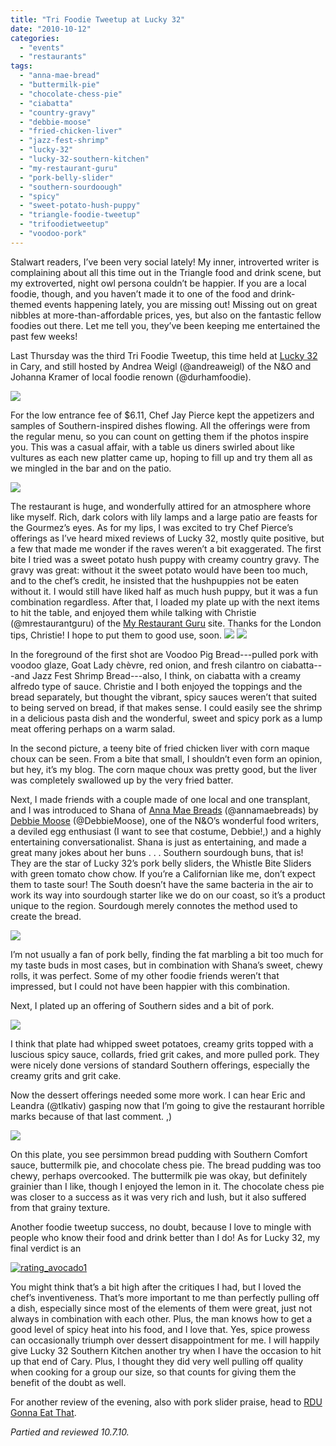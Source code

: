 ```yaml
---
title: "Tri Foodie Tweetup at Lucky 32"
date: "2010-10-12"
categories:
  - "events"
  - "restaurants"
tags:
  - "anna-mae-bread"
  - "buttermilk-pie"
  - "chocolate-chess-pie"
  - "ciabatta"
  - "country-gravy"
  - "debbie-moose"
  - "fried-chicken-liver"
  - "jazz-fest-shrimp"
  - "lucky-32"
  - "lucky-32-southern-kitchen"
  - "my-restaurant-guru"
  - "pork-belly-slider"
  - "southern-sourdoough"
  - "spicy"
  - "sweet-potato-hush-puppy"
  - "triangle-foodie-tweetup"
  - "trifoodietweetup"
  - "voodoo-pork"
---
```


Stalwart readers, I’ve been very social lately! My inner, introverted writer is complaining about all this time out in the Triangle food and drink scene, but my extroverted, night owl persona couldn’t be happier. If you are a local foodie, though, and you haven’t made it to one of the food and drink-themed events happening lately, you are missing out! Missing out on great nibbles at more-than-affordable prices, yes, but also on the fantastic fellow foodies out there. Let me tell you, they’ve been keeping me entertained the past few weeks!

Last Thursday was the third Tri Foodie Tweetup, this time held at [Lucky 32](http://www.lucky32.com/cary.htm) in Cary, and still hosted by Andrea Weigl (@andreaweigl) of the N&O and Johanna Kramer of local foodie renown (@durhamfoodie).

![](http://www.thegourmez.com/gourmez/photos/lucky3201.JPG)

For the low entrance fee of $6.11, Chef Jay Pierce kept the appetizers and samples of Southern-inspired dishes flowing. All the offerings were from the regular menu, so you can count on getting them if the photos inspire you. This was a casual affair, with a table us diners swirled about like vultures as each new platter came up, hoping to fill up and try them all as we mingled in the bar and on the patio.

![](http://www.thegourmez.com/gourmez/photos/lucky3202.JPG)

The restaurant is huge, and wonderfully attired for an atmosphere whore like myself. Rich, dark colors with lily lamps and a large patio are feasts for the Gourmez’s eyes. As for my lips, I was excited to try Chef Pierce’s offerings as I’ve heard mixed reviews of Lucky 32, mostly quite positive, but a few that made me wonder if the raves weren’t a bit exaggerated. The first bite I tried was a sweet potato hush puppy with creamy country gravy. The gravy was great: without it the sweet potato would have been too much, and to the chef’s credit, he insisted that the hushpuppies not be eaten without it. I would still have liked half as much hush puppy, but it was a fun combination regardless. After that, I loaded my plate up with the next items to hit the table, and enjoyed them while talking with Christie (@mrestaurantguru) of the [My Restaurant Guru](http://www.myrestaurantguru.com/index.html) site. Thanks for the London tips, Christie! I hope to put them to good use, soon. ![](http://www.thegourmez.com/gourmez/photos/lucky3203.JPG)  ![](http://www.thegourmez.com/gourmez/photos/lucky3204.JPG)

In the foreground of the first shot are Voodoo Pig Bread---pulled pork with voodoo glaze, Goat Lady chèvre, red onion, and fresh cilantro on ciabatta---and Jazz Fest Shrimp Bread---also, I think, on ciabatta with a creamy alfredo type of sauce. Christie and I both enjoyed the toppings and the bread separately, but thought the vibrant, spicy sauces weren’t that suited to being served on bread, if that makes sense. I could easily see the shrimp in a delicious pasta dish and the wonderful, sweet and spicy pork as a lump meat offering perhaps on a warm salad.

In the second picture, a teeny bite of fried chicken liver with corn maque choux can be seen. From a bite that small, I shouldn’t even form an opinion, but hey, it’s my blog. The corn maque choux was pretty good, but the liver was completely swallowed up by the very fried batter.

Next, I made friends with a couple made of one local and one transplant, and I was introduced to Shana of [Anna Mae Breads](http://www.annamaebreads.com/) (@annamaebreads) by [Debbie Moose](http://www.debbiemoose.com/index.cfm) (@DebbieMoose), one of the N&O’s wonderful food writers, a deviled egg enthusiast (I want to see that costume, Debbie!,) and a highly entertaining conversationalist. Shana is just as entertaining, and made a great many jokes about her buns . . . Southern sourdough buns, that is! They are the star of Lucky 32’s pork belly sliders, the Whistle Bite Sliders with green tomato chow chow. If you’re a Californian like me, don’t expect them to taste sour! The South doesn’t have the same bacteria in the air to work its way into sourdough starter like we do on our coast, so it’s a product unique to the region. Sourdough merely connotes the method used to create the bread.

![](http://www.thegourmez.com/gourmez/photos/lucky3206.JPG)

I’m not usually a fan of pork belly, finding the fat marbling a bit too much for my taste buds in most cases, but in combination with Shana’s sweet, chewy rolls, it was perfect. Some of my other foodie friends weren’t that impressed, but I could not have been happier with this combination.

Next, I plated up an offering of Southern sides and a bit of pork.

![](http://www.thegourmez.com/gourmez/photos/lucky3205.JPG)

I think that plate had whipped sweet potatoes, creamy grits topped with a luscious spicy sauce, collards, fried grit cakes, and more pulled pork. They were nicely done versions of standard Southern offerings, especially the creamy grits and grit cake.

Now the dessert offerings needed some more work. I can hear Eric and Leandra (@tlkativ) gasping now that I’m going to give the restaurant horrible marks because of that last comment. ,)

![](http://www.thegourmez.com/gourmez/photos/lucky3207.JPG)

On this plate, you see persimmon bread pudding with Southern Comfort sauce, buttermilk pie, and chocolate chess pie. The bread pudding was too chewy, perhaps overcooked. The buttermilk pie was okay, but definitely grainier than I like, though I enjoyed the lemon in it. The chocolate chess pie was closer to a success as it was very rich and lush, but it also suffered from that grainy texture.

Another foodie tweetup success, no doubt, because I love to mingle with people who know their food and drink better than I do! As for Lucky 32, my final verdict is an




<div class="caption">

[![](http://s3.amazonaws.com/thegourmez-wpmedia/2009/02/rating_avocado1.gif "rating_avocado1")](http://s3.amazonaws.com/thegourmez-wpmedia/2009/02/rating_avocado1.gif)</div>


You might think that’s a bit high after the critiques I had, but I loved the chef’s inventiveness. That’s more important to me than perfectly pulling off a dish, especially since most of the elements of them were great, just not always in combination with each other. Plus, the man knows how to get a good level of spicy heat into his food, and I love that. Yes, spice prowess can occasionally triumph over dessert disappointment for me. I will happily give Lucky 32 Southern Kitchen another try when I have the occasion to hit up that end of Cary. Plus, I thought they did very well pulling off quality when cooking for a group our size, so that counts for giving them the benefit of the doubt as well.

For another review of the evening, also with pork slider praise, head to [RDU Gonna Eat That](http://rdugonnaeatthat.wordpress.com/2010/10/09/lucky-32-hooray/).

_Partied and reviewed 10.7.10._
